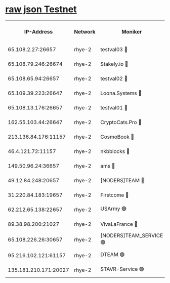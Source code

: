 
[raw json Testnet](https://rpc-check.quickt.stavr.tech/quickt/rpc-quickt-result.json)
=


<table><tr><th>IP-Address</th><th>Network</th><th>Moniker</th><th>Latest Block Height</th><th>Earliest Block Height</th><th>Catching Up</th><th>Tx Index</th><th>Voting Power</th><th>Scan Time</th></tr><tr><td>65.108.2.27:26657</td><td>rhye-2</td><td>testval03 🔴</td><td>289554</td><td>1</td><td>False</td><td>on</td><td>11002050</td><td>2024-01-11T15:59:06.468653213UTC</td></tr><tr><td>65.108.79.246:26674</td><td>rhye-2</td><td>Stakely.io 🔴</td><td>289555</td><td>1</td><td>False</td><td>on</td><td>10010</td><td>2024-01-11T15:59:08.909565720UTC</td></tr><tr><td>65.108.65.94:26657</td><td>rhye-2</td><td>testval02 🔴</td><td>289555</td><td>1</td><td>False</td><td>on</td><td>11002050</td><td>2024-01-11T15:59:11.689902920UTC</td></tr><tr><td>65.109.39.223:26647</td><td>rhye-2</td><td>Loona.Systems 🔴</td><td>289556</td><td>1</td><td>False</td><td>off</td><td>86949</td><td>2024-01-11T15:59:14.111581347UTC</td></tr><tr><td>65.108.13.176:26657</td><td>rhye-2</td><td>testval01 🔴</td><td>289556</td><td>1</td><td>False</td><td>on</td><td>13082010</td><td>2024-01-11T15:59:14.788455009UTC</td></tr><tr><td>162.55.103.44:26647</td><td>rhye-2</td><td>CryptoCats.Pro 🔴</td><td>289561</td><td>1</td><td>False</td><td>off</td><td>9999</td><td>2024-01-11T15:59:47.223405474UTC</td></tr><tr><td>213.136.84.176:11157</td><td>rhye-2</td><td>CosmoBook 🔴</td><td>289560</td><td>65301</td><td>False</td><td>off</td><td>1528057</td><td>2024-01-11T15:59:40.769836230UTC</td></tr><tr><td>46.4.121.72:11157</td><td>rhye-2</td><td>nkbblocks 🔴</td><td>289553</td><td>70101</td><td>False</td><td>off</td><td>81491</td><td>2024-01-11T15:58:58.738828896UTC</td></tr><tr><td>149.50.96.24:36657</td><td>rhye-2</td><td>ams 🔴</td><td>289558</td><td>133501</td><td>False</td><td>on</td><td>10786</td><td>2024-01-11T15:59:30.181391629UTC</td></tr><tr><td>49.12.84.248:20657</td><td>rhye-2</td><td>[NODERS]TEAM 🔴</td><td>289557</td><td>146001</td><td>False</td><td>on</td><td>59690</td><td>2024-01-11T15:59:27.769138709UTC</td></tr><tr><td>31.220.84.183:19657</td><td>rhye-2</td><td>Firstcome 🔴</td><td>289554</td><td>165001</td><td>False</td><td>off</td><td>724902</td><td>2024-01-11T15:59:06.107204968UTC</td></tr><tr><td>62.212.65.138:22657</td><td>rhye-2</td><td>USArmy 🟢</td><td>289554</td><td>198001</td><td>False</td><td>on</td><td>0</td><td>2024-01-11T15:59:05.698537495UTC</td></tr><tr><td>89.38.98.200:21027</td><td>rhye-2</td><td>VivaLaFrance 🔴</td><td>289553</td><td>220501</td><td>False</td><td>off</td><td>10000</td><td>2024-01-11T15:59:01.103528647UTC</td></tr><tr><td>65.108.226.26:30657</td><td>rhye-2</td><td>[NODERS]TEAM_SERVICE 🟢</td><td>289556</td><td>241501</td><td>False</td><td>on</td><td>0</td><td>2024-01-11T15:59:14.464048084UTC</td></tr><tr><td>95.216.102.121:61157</td><td>rhye-2</td><td>DTEAM 🟢</td><td>289555</td><td>274501</td><td>False</td><td>on</td><td>0</td><td>2024-01-11T15:59:09.288888533UTC</td></tr><tr><td>135.181.210.171:20027</td><td>rhye-2</td><td>STAVR-Service 🟢</td><td>289557</td><td>285001</td><td>False</td><td>on</td><td>0</td><td>2024-01-11T15:59:25.402308245UTC</td></tr></table>